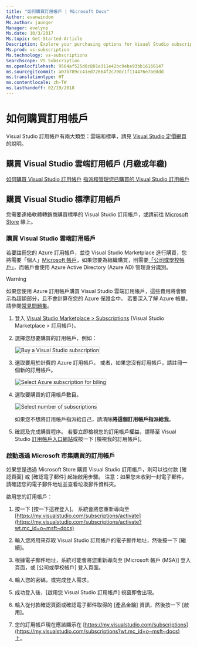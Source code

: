 ```yaml
---
title: "如何購買訂用帳戶 | Microsoft Docs"
Author: evanwindom
Ms.author: jaunger
Manager: evelynp
Ms.date: 10/3/2017
Ms.topic: Get-Started-Article
Description: Explore your purchasing options for Visual Studio subscriptions
Ms.prod: vs-subscription
Ms.technology: vs-subscriptions
Searchscope: VS Subscription
ms.openlocfilehash: 9564af525d0c801e311e42bc9ebe93bb16166147
ms.sourcegitcommit: a07b789cc41ed72664f2c700c1f114476e7b0ddd
ms.translationtype: HT
ms.contentlocale: zh-TW
ms.lasthandoff: 02/19/2018
---
```

# <a name="how-to-buy-a-subscription"></a>如何購買訂用帳戶
Visual Studio 訂用帳戶有兩大類型：雲端和標準，請見 [Visual Studio 定價網頁](https://www.visualstudio.com/vs/pricing/)的說明。

## <a name="buy-visual-studio-cloud-subscriptions-either-monthly-or-annual"></a>購買 Visual Studio 雲端訂用帳戶 (月繳或年繳) 

[如何購買 Visual Studio 訂用帳戶](/vsts/billing/vs-subscriptions/buy-vs-subscriptions)
[指派和管理您已購買的 Visual Studio 訂用帳戶](/vsts/billing/vs-subscriptions/manage-vs-subscriptions)

## <a name="buy-visual-studio-standard-subscriptions"></a>購買 Visual Studio 標準訂用帳戶
您需要連絡軟體轉銷商購買標準的 Visual Studio 訂用帳戶，或請前往 [Microsoft Store](https://www.microsoft.com/store) 線上。



### <a name="buy-visual-studio-cloud-subscriptions"></a>購買 Visual Studio 雲端訂用帳戶

若要註冊您的 Azure 訂用帳戶，並從 Visual Studio Marketplace 進行購買，您將需要「個人」[Microsoft 帳戶](https://www.microsoft.com/account)，如果您要為組織購買，則需要[「公司或學校帳戶」](/azure/active-directory/sign-up-organization)，而帳戶會使用 Azure Active Directory (Azure AD) 管理身分識別。

> [!WARNING]
> 如果您使用 Azure 訂用帳戶購買 Visual Studio 雲端訂用帳戶，這些費用將會顯示為超額部分，且不會計算在您的 Azure 保證金中。 若要深入了解 Azure 帳單，請參閱[常見問題集](/vsts/billing/faq-azure-billing)。  

1.  登入 [Visual Studio Marketplace > Subscriptions](https://marketplace.visualstudio.com/subscriptions) (Visual Studio Marketplace > 訂用帳戶)。

2.  選擇您想要購買的訂用帳戶，例如：

    <img alt="Buy a Visual Studio subscription" src="_img/buy-vs-subscriptions/buy-vs-sub-start.png" style="border: 1px solid #CCCCCC" />

3.  選取要用於計費的 Azure 訂用帳戶。
或者，如果您沒有訂用帳戶，請註冊一個新的訂用帳戶。

    <img alt="Select Azure subscription for biling" src="_img/buy-vs-subscriptions/buy-vs-sub-Azure-sub.png" style="border: 1px solid #CCCCCC" />

4.  選取要購買的訂用帳戶數目。

    <img alt="Select number of subscriptions" src="_img/buy-vs-subscriptions/buy-vs-sub-users.png" style="border: 1px solid #CCCCCC" />

    如果您不想將訂用帳戶指派給自己，請清除**將這個訂用帳戶指派給我**。

5.  確認及完成購買程序。 若要立即檢視您的訂用帳戶權益，請移至 Visual Studio [訂用帳戶入口網站](https://my.visualstudio.com?wt.mc_id=o~msft~docs)或按一下 [檢視我的訂用帳戶]。


### <a name="activating-subscriptions-purchased-through-the-microsoft-store"></a>啟動透過 Microsoft 市集購買的訂用帳戶

如果您是透過 Microsoft Store 購買 Visual Studio 訂用帳戶，則可以從付款 [確認頁面] 或 [確認電子郵件] 起始啟用步驟。 注意：如果您未收到一封電子郵件，請確認您的電子郵件地址並查看垃圾郵件資料夾。

啟用您的訂用帳戶： 

1. 按一下 [按一下這裡登入]。 系統會將您重新導向至 [https://my.visualstudio.com/subscriptions/activate](https://my.visualstudio.com/subscriptions/activate?wt.mc_id=o~msft~docs)

2. 輸入您將用來存取 Visual Studio 訂用帳戶的電子郵件地址，然後按一下 [繼續]。

3. 根據電子郵件地址，系統可能會將您重新導向至 [Microsoft 帳戶 (MSA)] 登入頁面，或 [公司或學校帳戶] 登入頁面。 

4. 輸入您的密碼，或完成登入需求。
5. 成功登入後，[啟用您 Visual Studio 訂用帳戶] 視窗即會出現。
6. 輸入從付款確認頁面或確認電子郵件取得的 [產品金鑰] 資訊，然後按一下 [啟用]。

7. 您的訂用帳戶現在應該顯示在 [https://my.visualstudio.com/subscriptions](https://my.visualstudio.com/subscriptions?wt.mc_id=o~msft~docs) 上。